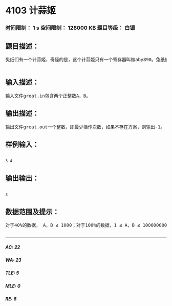# 4103 计蒜姬   
### 时间限制： 1 s     空间限制： 128000 KB     题目等级： 白银  
## 题目描述：  

<pre>
兔纸们有一个计蒜姬，奇怪的是，这个计蒜姬只有一个寄存器叫做aby890。兔纸们每次可以把寄存器aby890中的数字取出，进行如下四种运算的一种后，将结果放回aby890中。x = x + xx = x - xx = x * xx = x / x已知初始时寄存器里的值为A，兔纸们想要知道，是否能通过若干次操作，使得最终寄存器里的值是B。如果可能，它们还想知道最少的操作次数。  

</pre>
  
  
## 输入描述：  

<pre>
输入文件great.in包含两个正整数A，B。
</pre>
  
  
## 输出描述：  

<pre>
输出文件great.out一个整数，即最少操作次数，如果不存在方案，则输出-1。
</pre>
  
  
## 样例输入：  

<pre><code>
3 4
</code></pre>
  
  
## 输出输出：  

<pre><code>
3
</code></pre>
  
  
## 数据范围及提示：  

<pre>
对于40%的数据， A，B ≤ 1000；对于100%的数据，1 ≤ A，B ≤ 1000000000。  

</pre>
  
  
***  

##### AC: 22  
##### WA: 23  
##### TLE: 5  
##### MLE: 0  
##### RE: 6  
